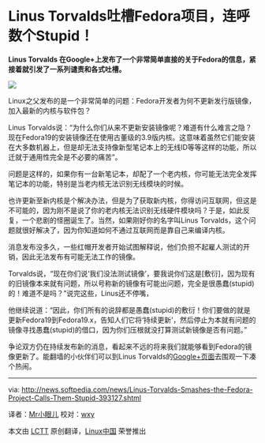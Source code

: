 Linus Torvalds吐槽Fedora项目，连呼数个Stupid！
==========================================

**Linus Torvalds 在Google+上发布了一个非常简单直接的关于Fedora的信息，紧接着就引发了一系列谴责和各式吐槽。**

![](http://i1-news.softpedia-static.com/images/news2/Linus-Torvalds-Smashes-the-Fedora-Project-Calls-Them-Stupid-393127-2.jpg)

Linux之父发布的是一个非常简单的问题：Fedora开发者为何不更新发行版镜像，加入最新的内核与软件包？

Linus Torvalds说：“为什么你们从来不更新安装镜像呢？难道有什么难言之隐？现在Fedora19的安装镜像还在使用古董级的3.9版内核。这意味着虽然它们能安装在大多数机器上，但是却无法支持像新型笔记本上的无线ID等等这样的功能，所以迁就于通用性完全是不必要的痛苦”。

问题是这样的，如果你有一台新笔记本，却配了一个老内核，你可能无法完全发挥笔记本的功能，特别是当老内核无法识别无线模块的时候。

也许更新至新内核是个解决办法，但是为了获取新内核，你得访问互联网，但这是不可能的，因为刚不是说了你的老内核无法识别无线硬件模块吗？于是，如此反复，一个悲剧的怪圈诞生了。当然，如果刚好你的名字叫Linus Torvalds，这个问题就很好解决了，因为你知道如何不通过互联网而是靠自己来编译内核。

消息发布没多久，一些红帽开发者开始试图解释说，他们负担不起雇人测试的开销，因此无法发布有可能无法工作的镜像。

Torvalds说，“现在你们说‘我们没法测试镜像’，要我说你们这是[敷衍]，因为现有的旧镜像本来就有问题，所以号称新的镜像有可能出问题，完全是很愚蠢(stupid)的！难道不是吗？”说完这些，Linus还不停嘴，

他继续说道：“因此，你们所有的说辞都是愚蠢(stupid)的敷衍！你们要做的就是更新Fedora19到Fedora19.x，告知人们它将‘持续更新’，然后停止为本就有问题的镜像寻找愚蠢(stupid)的借口，因为你们压根就没打算测试新镜像是否有问题。”

争论双方仍在持续发布新的消息，看起来不远的将来我们就能够看到Fedora的镜像更新了。能翻墙的小伙伴们可以到Linus Torvalds的[Google+页面][1]去围观一下凑个热闹。

--------------------------------------------------------------------------------

via: http://news.softpedia.com/news/Linus-Torvalds-Smashes-the-Fedora-Project-Calls-Them-Stupid-393127.shtml

译者：[Mr小眼儿](https://blog.csdn.net/tinyeyeser) 校对：[wxy](https://github.com/wxy)

本文由 [LCTT](https://github.com/LCTT/TranslateProject) 原创翻译，[Linux中国](http://linux.cn/) 荣誉推出

[1]:https://plus.google.com/102150693225130002912/posts/GqUgcYcfQuV
